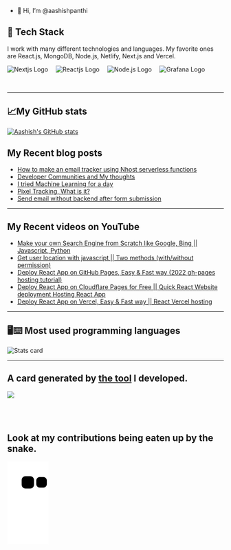 - 👋 Hi, I’m @aashishpanthi

## 🥞 Tech Stack
 
I work with many different technologies and languages. 
My favorite ones are React.js, MongoDB, Node.js, Netlify, Next.js and Vercel.
 
<img src="https://cdn.worldvectorlogo.com/logos/next-js.svg" title="Next js" alt="Nextjs Logo" width="70"/>&emsp;
<img src="https://cdn.worldvectorlogo.com/logos/react-2.svg" title="Reactjs" alt="Reactjs Logo" width="65"/>&emsp;
<img src="https://cdn.worldvectorlogo.com/logos/nodejs-1.svg" title="Node.js" alt="Node.js Logo" width="100"/>&emsp;
<img src="https://cdn.worldvectorlogo.com/logos/mongodb-icon-1.svg" title="MongoDB Logo" alt="Grafana Logo" width="60"/>&emsp;

 <br>
 
 ---
 ## 📈My GitHub stats

[![Aashish's GitHub stats](https://github-readme-stats.vercel.app/api?username=aashishpanthi&show_icons=true&theme=radical)](https://github.com/aashishpanthi)


<!---
aashishpanthi/aashishpanthi is a ✨ special ✨ repository because its `README.md` (this file) appears on your GitHub profile.
You can click the Preview link to take a look at your changes.
--->

## My Recent blog posts
<!-- BLOG-POST-LIST:START -->
- [How to make an email tracker using Nhost serverless functions](https://blog.aashish-panthi.com.np/make-an-email-tracker-using-nhost-serverless-functions)
- [Developer Communities and My thoughts](https://blog.aashish-panthi.com.np/developer-communities-and-my-thoughts)
- [I tried Machine Learning for a day](https://blog.aashish-panthi.com.np/i-tried-machine-learning)
- [Pixel Tracking, What is it?](https://blog.aashish-panthi.com.np/what-is-pixel-tracking)
- [Send email without backend after form submission](https://blog.aashish-panthi.com.np/send-email-without-backend)
<!-- BLOG-POST-LIST:END -->

---

## My Recent videos on YouTube
<!-- YOUTUBE-VIDEOS-LIST:START -->
- [Make your own Search Engine from Scratch like Google, Bing || Javascript, Python](https://www.youtube.com/watch?v=YUPzpBs_iXw)
- [Get user location with javascript || Two methods &lpar;with/without permission&rpar;](https://www.youtube.com/watch?v=g5tNE7-vkGk)
- [Deploy React App on GitHub Pages, Easy &amp; Fast way &lpar;2022 gh-pages hosting tutorial&rpar;](https://www.youtube.com/watch?v=yvaJNaqQwew)
- [Deploy React App on Cloudflare Pages for Free || Quick React Website deployment Hosting React App](https://www.youtube.com/watch?v=QNShfexV9Bk)
- [Deploy React App on Vercel, Easy &amp; Fast way || React Vercel hosting](https://www.youtube.com/watch?v=cUInBy6AGHU)
<!-- YOUTUBE-VIDEOS-LIST:END -->

---

## 🖥⌨ Most used programming languages
![Stats card](https://github-readme-stats.vercel.app/api/top-langs/?username=aashishpanthi&theme=radical&layout=compact)

---
## A card generated by [the tool](https://github.com/aashishpanthi/github-lines-of-code) I developed.
[<img src="https://user-images.githubusercontent.com/60884239/197684678-2277c924-db8d-4698-9c8f-4619b34e2910.png" height="275" />](https://dev.d35hk11gzwtpyz.amplifyapp.com/card?user=aashishpanthi)

<br>
<br>

## Look at my contributions being eaten up by the snake.
![Snake animation](https://github.com/aashishpanthi/aashishpanthi/blob/output/github-contribution-grid-snake.svg)
